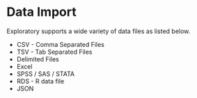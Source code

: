 # Data Import

Exploratory supports a wide variety of data files as listed below. 

* CSV - Comma Separated Files
* TSV - Tab Separated Files
* Delimited Files
* Excel
* SPSS / SAS / STATA
* RDS - R data file
* JSON
